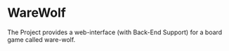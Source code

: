 # WareWolf
The Project provides a web-interface (with Back-End Support) for a board game called ware-wolf.
